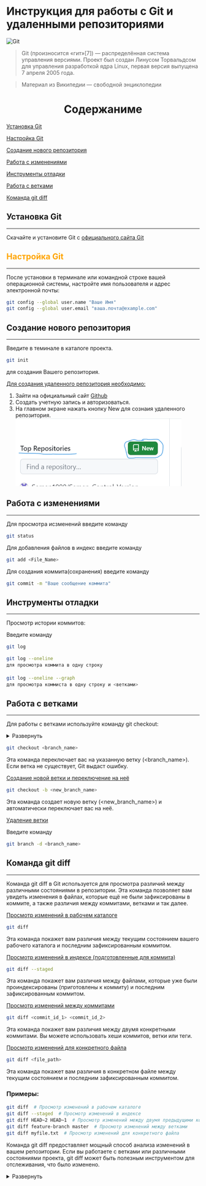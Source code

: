 # Инструкция для работы с Git  и удаленными репозиториями

![Git](https://i06.fotocdn.net/s128/18e083b7e9f96975/public_pin_l/2910882356.jpg)

>Git (произносится «гит»[7]) — распределённая система управления версиями. Проект был создан Линусом Торвальдсом для управления разработкой ядра Linux, первая версия выпущена 7 апреля 2005 года.

>Материал из Википедии — свободной энциклопедии


<center>

# Содержаниме

</center>

[Установка Git](#установка-git)

[Настройка Git](#настройка-git)

[Создание нового репозитория](#создание-нового-репозитория)

[Работа с изменениями](#работа-с-изменениями)

[Инструменты отладки](#инструменты-отладки)

[Работа с ветками](#работа-с-ветками)

[Команда git diff](#команда-git-diff)




## Установка Git
---

Скачайте и установите Git с [официального сайта Git](https://git-scm.com/downloads "https://git-scm.com/downloads")

## <span style="color:orange">Настройка Git</span>
---

После установки в терминале или командной строке вашей операционной системы, настройте имя пользователя и адрес электронной почты:

```sh
git config --global user.name "Ваше Имя"
git config --global user.email "ваша.почта@example.com"
```
## Создание нового репозитория
---
Введите в теминале в каталоге проекта.

```sh
git init
```
для создания Вашего репозитория.

<ins> Для создания удаленного репозитория необходимо:</ins>

1. Зайти на официальный сайт [Github](https://github.com "https://github.com")
2. Создать учетную запись и авторизоваться.
3. На главном экране нажать кнопку New для сознаия удаленного репозитория.
![Новый репозиторий](Repositoriy.png)

## Работа с изменениями 
---

Для просмотра исзменений введите команду

```sh
git status
```

Для добавления файлов в индекс введите команду

```sh
git add <File_Name>
```
Для создания коммита(сохранения) введите команду

```sh
git commit -m "Ваше сообщение коммита"
```
## Инструменты отладки
---
Просмотр истории коммитов:

Введите команду

```sh
git log
```
```sh
git log --oneline
для просмотра коммита в одну строку

git log --oneline --graph
для просмотра коммиста в одну строку и <ветками>
```



## Работа с ветками
---
Для работы с ветками используйте команду git checkout:

<details>
  <summary>Развернуть</summary>
Команда git checkout в Git используется для переключения между ветками, восстановления файлов из коммитов, а также создания новых веток.
</details>




```sh
git checkout <branch_name>
```
Эта команда переключает вас на указанную ветку (<branch_name>). Если ветка не существует, Git выдаст ошибку.

<ins>Создание новой ветки и переключение на неё</ins>
```sh
git checkout -b <new_branch_name>
```

Эта команда создает новую ветку (<new_branch_name>) и автоматически переключает вас на неё.

<ins>Удаление ветки</ins>

Введите команду

```sh
git branch -d <branch_name>
```


## Команда git diff
---
Команда git diff в Git используется для просмотра различий между различными состояниями в репозитории. Эта команда позволяет вам увидеть изменения в файлах, которые ещё не были зафиксированы в коммите, а также различия между коммитами, ветками и так далее.

<ins>Просмотр изменений в рабочем каталоге</ins>

```sh
git diff

```
Эта команда покажет вам различия между текущим состоянием вашего рабочего каталога и последним зафиксированным коммитом.

<ins>Просмотр изменений в индексе (подготовленные для коммита)</ins>
>
```sh
git diff --staged
```

Эта команда покажет вам различия между файлами, которые уже были проиндексированы (приготовлены к коммиту) и последним зафиксированным коммитом.

<ins>Просмотр изменений между коммитами</ins>
```sh
git diff <commit_id_1> <commit_id_2>
```

Эта команда покажет вам различия между двумя конкретными коммитами. Вы можете использовать хеши коммитов, ветки или теги.

<ins>Просмотр изменений для конкретного файла</ins>
```sh
git diff <file_path>
```

Эта команда покажет вам различия в конкретном файле между текущим состоянием и последним зафиксированным коммитом.

### Примеры:
```sh
git diff  # Просмотр изменений в рабочем каталоге
git diff --staged  # Просмотр изменений в индексе
git diff HEAD~2 HEAD~1  # Просмотр изменений между двумя предыдущими коммитами
git diff feature-branch master  # Просмотр изменений между ветками
git diff myfile.txt  # Просмотр изменений для конкретного файла
```
Команда git diff предоставляет мощный способ анализа изменений в вашем репозитории. Если вы работаете с ветками или различными состояниями проекта, git diff может быть полезным инструментом для отслеживания, что было изменено.

<details>
  <summary>Развернуть</summary>
<span style="color:orange">Это основы работы с Git. </span>

Дополнительную информацию и документацию по командам Git можно найти на [официальном сайте Git.](https://git-scm.com/doc "https://git-scm.com/doc")
<span style="color:orange">Удачи с использованием Git!!!</span>

</details>
